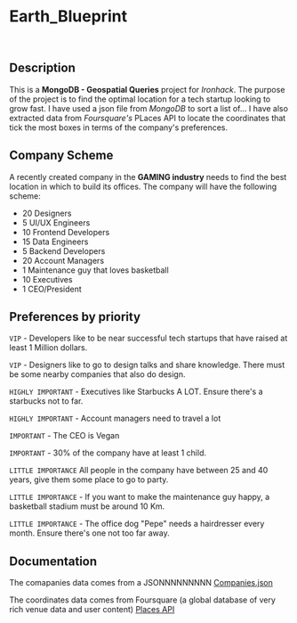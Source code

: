 # Earth_Blueprint

<img src="https://cdn1.vectorstock.com/i/1000x1000/44/35/blueprint-earth-vector-4435.jpg" width="15" height="15" />


## Description

This is a **MongoDB - Geospatial Queries** project for *Ironhack*. 
The purpose of the project is to find the optimal location for a tech startup looking to grow fast. I have used a json file from *MongoDB* to sort a list of... I have also extracted data from *Foursquare's*  PLaces API to locate the coordinates that tick the most boxes in terms of the company's preferences.

## Company Scheme

A recently created company in the **GAMING industry** needs to find the best location in which to build its offices. The company will have the following scheme:
​
- 20 Designers
- 5 UI/UX Engineers
- 10 Frontend Developers
- 15 Data Engineers
- 5 Backend Developers
- 20 Account Managers
- 1 Maintenance guy that loves basketball
- 10 Executives
- 1 CEO/President

## Preferences by priority

​`VIP` - Developers like to be near successful tech startups that have raised at least 1 Million dollars.

​`VIP` - Designers like to go to design talks and share knowledge. There must be some nearby companies that also do design.

`HIGHLY IMPORTANT` - Executives like Starbucks A LOT. Ensure there's a starbucks not to far.

`HIGHLY IMPORTANT` - Account managers need to travel a lot

`IMPORTANT` - The CEO is Vegan

`IMPORTANT` - 30% of the company have at least 1 child.

`LITTLE IMPORTANCE` All people in the company have between 25 and 40 years, give them some place to go to party.

`LITTLE IMPORTANCE` - If you want to make the maintenance guy happy, a basketball stadium must be around 10 Km.

`LITTLE IMPORTANCE` - The office dog "Pepe" needs a hairdresser every month. Ensure there's one not too far away.


## Documentation

The comapanies data comes from a JSONNNNNNNNN
[Companies.json](companies.json)

The coordinates data comes from Foursquare (a global database of very rich venue data and user content)
[Places API](https://developer.foursquare.com/docs/places-api/)